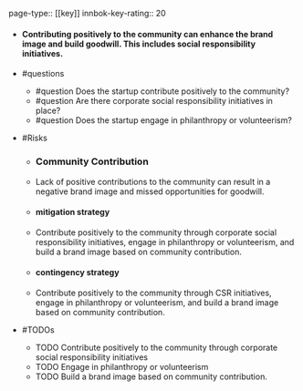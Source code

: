 page-type:: [[key]]
innbok-key-rating:: 20
- #### Contributing positively to the community can enhance the brand image and build goodwill. This includes social responsibility initiatives.
- #questions
  - #question Does the startup contribute positively to the community?
  - #question Are there corporate social responsibility initiatives in place?
  - #question Does the startup engage in philanthropy or volunteerism?
- #Risks

  - ### Community Contribution
  - Lack of positive contributions to the community can result in a negative brand image and missed opportunities for goodwill.
  - #### mitigation strategy
  - Contribute positively to the community through corporate social responsibility initiatives, engage in philanthropy or volunteerism, and build a brand image based on community contribution.
  - #### contingency strategy
  - Contribute positively to the community through CSR initiatives, engage in philanthropy or volunteerism, and build a brand image based on community contribution.
- #TODOs
  - TODO Contribute positively to the community through corporate social responsibility initiatives
  - TODO  Engage in philanthropy or volunteerism
  - TODO  Build a brand image based on community contribution.



